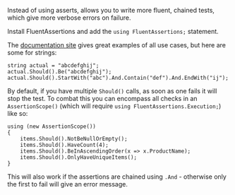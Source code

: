Instead of using asserts, allows you to write more fluent, chained tests, which give more verbose errors on failure.

Install FluentAssertions and add the `using FluentAssertions;` statement.

The [documentation site](https://fluentassertions.com/introduction) gives great examples of all use cases, but here are some for strings:

```
string actual = "abcdefghij";
actual.Should().Be("abcdefghij");
actual.Should().StartWith("abc").And.Contain("def").And.EndWith("ij");
```

By default, if you have multiple `Should()` calls, as soon as one fails it will stop the test.  To combat this you can encompass all checks in an `AssertionScope()` (which will require `using FluentAssertions.Execution;`) like so:

```
using (new AssertionScope())
{
    items.Should().NotBeNullOrEmpty();
    items.Should().HaveCount(4);
    items.Should().BeInAscendingOrder(x => x.ProductName);
    items.Should().OnlyHaveUniqueItems();
}
```

This will also work if the assertions are chained using `.And` - otherwise only the first to fail will give an error message.